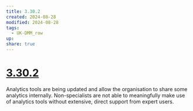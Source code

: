 ```yaml
---
title: 3.30.2
created: 2024-08-28
modified: 2024-08-28
tags:
  - UK-DMM_row
up: 
share: true
---
```

# [3.30.2](3.30.2.md)

Analytics tools are being updated and allow the organisation to share some analytics internally. Non-specialists are not able to meaningfully make use of analytics tools without extensive, direct support from expert users.
